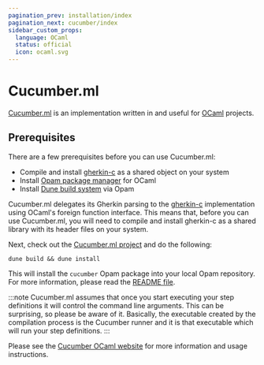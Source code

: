 ```yaml
---
pagination_prev: installation/index
pagination_next: cucumber/index
sidebar_custom_props:
  language: OCaml
  status: official
  icon: ocaml.svg
---
```


# Cucumber.ml

[Cucumber.ml](https://github.com/cucumber/cucumber.ml) is an
implementation written in and useful for
[OCaml](https://ocaml.org/) projects.

## Prerequisites

There are a few prerequisites before you can use
Cucumber.ml:

* Compile and install
  [gherkin-c](https://github.com/cucumber/cucumber/tree/master/gherkin/c)
  as a shared object on your system
* Install [Opam package manager](https://opam.ocaml.org/) for OCaml
* Install [Dune build system](https://github.com/ocaml/dune) via Opam

Cucumber.ml delegates its Gherkin parsing to the
[gherkin-c](https://github.com/cucumber/cucumber/tree/master/gherkin/c)
implementation using OCaml's foreign function interface. This means
that, before you can use Cucumber.ml, you will need to compile and
install gherkin-c as a shared library with its header files on your
system.

Next, check out the
[Cucumber.ml project](https://github.com/cucumber/cucumber.ml) and do the following:

```shell
dune build && dune install
```

This will install the `cucumber` Opam package into your local Opam
repository.  For more information, please read the
[README file](https://github.com/cucumber/cucumber.ml/blob/master/README.md).

:::note
Cucumber.ml assumes that
once you start executing your step definitions it will control
the command line arguments. This can be surprising, so please be aware
of it. Basically, the executable created by the compilation process is
the Cucumber runner and it is that executable which will run your step
definitions.
:::

Please see the [Cucumber OCaml
website](https://github.com/cucumber/cucumber.ml) for more information
and usage instructions.
